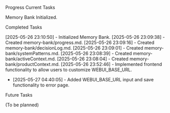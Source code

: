 Progress
Current Tasks

Memory Bank Initialized.

Completed Tasks

[2025-05-26 23:10:50] - Initialized Memory Bank.
[2025-05-26 23:09:38] - Created memory-bank/progress.md.
[2025-05-26 23:09:16] - Created memory-bank/decisionLog.md.
[2025-05-26 23:09:01] - Created memory-bank/systemPatterns.md.
[2025-05-26 23:08:39] - Created memory-bank/activeContext.md.
[2025-05-26 23:08:04] - Created memory-bank/productContext.md.
[2025-05-26 23:52:46] - Implemented frontend functionality to allow users to customize WEBUI_BASE_URL.

- [2025-05-27 04:40:05] - Added WEBUI_BASE_URL input and save functionality to error page.

Future Tasks

(To be planned)
